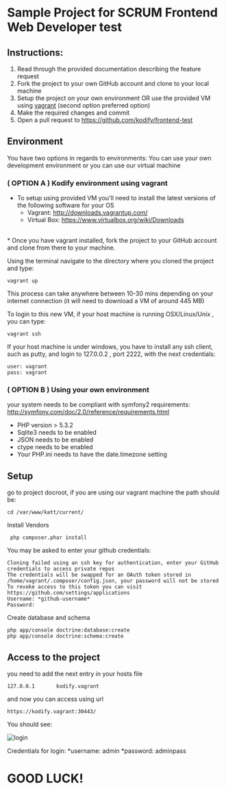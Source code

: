 # Sample Project for SCRUM Frontend Web Developer test

## Instructions:

1. Read through the provided documentation describing the feature request
2. Fork the project to your own GitHub account and clone to your local machine
3. Setup the project on your own environment OR use the provided VM using [vagrant](http://www.vagrantup.com/) (second option preferred option)
4. Make the required changes and commit
5. Open a pull request to https://github.com/kodify/frontend-test

## Environment

You have two options in regards to environments: You can use your own development environment or you can use our virtual machine

### ( OPTION A ) Kodify environment using vagrant

* To setup using provided VM you'll need to install the latest versions of the following software for your OS
    * Vagrant: http://downloads.vagrantup.com/
    * Virtual Box: https://www.virtualbox.org/wiki/Downloads
<br>  
* Once you have vagrant installed, fork the project to your GitHub account and clone from there to your machine.

Using the terminal navigate to the directory where you cloned the project and type:

    vagrant up

This process can take anywhere between 10-30 mins depending on your internet connection (it will need to download a VM of around 445 MB)

To login to this new VM, if your host machine is running OSX/Linux/Unix , you can type:

    vagrant ssh

If your host machine is under windows, you have to install any ssh client, such as putty, and login to 127.0.0.2 , port 2222, with the next credentials:

    user: vagrant
    pass: vagrant
    
    
### ( OPTION B ) Using your own environment

your system needs to be compliant with symfony2 requirements: http://symfony.com/doc/2.0/reference/requirements.html

* PHP version > 5.3.2
* Sqlite3 needs to be enabled
* JSON needs to be enabled
* ctype needs to be enabled
* Your PHP.ini needs to have the date.timezone setting


## Setup


go to project docroot, if you are using our vagrant machine the path should be:

    cd /var/www/katt/current/

Install Vendors

     php composer.phar install

You may be asked to enter your github credentials:

```
Cloning failed using an ssh key for authentication, enter your GitHub credentials to access private repos
The credentials will be swapped for an OAuth token stored in /home/vagrant/.composer/config.json, your password will not be stored
To revoke access to this token you can visit https://github.com/settings/applications
Username: *github-username*
Password:
```


Create database and schema

    php app/console doctrine:database:create
    php app/console doctrine:schema:create






## Access to the project

you need to add the next entry in your hosts file

    127.0.0.1       kodify.vagrant

and now you can access using url

    https://kodify.vagrant:30443/

You should see:

![login](https://www.evernote.com/shard/s22/sh/dfd96d45-5272-4794-a6e5-c50413ddd0c4/5b0c4c122bb4674fb511ac07ac9c3e2a/deep/0/https://kodify.vagrant:30443/login.jpg)

Credentials for login:
*username: admin
*password: adminpass

# GOOD LUCK!


